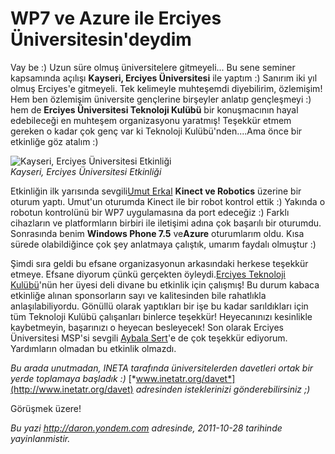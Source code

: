 # WP7 ve Azure ile Erciyes Üniversitesin'deydim
Vay be :) Uzun süre olmuş üniversitelere gitmeyeli... Bu sene seminer
kapsamında açılışı **Kayseri, Erciyes Üniversitesi** ile yaptım :)
Sanırım iki yıl olmuş Erciyes'e gitmeyeli. Tek kelimeyle muhteşemdi
diyebilirim, özlemişim! Hem ben özlemişim üniversite gençlerine
birşeyler anlatıp gençleşmeyi :) hem de **Erciyes Üniversitesi Teknoloji
Kulübü** bir konuşmacının hayal edebileceği en muhteşem organizasyonu
yaratmış! Teşekkür etmem gereken o kadar çok genç var ki Teknoloji
Kulübü'nden....Ama önce bir etkinliğe göz atalım :)

![Kayseri, Erciyes Üniversitesi
Etkinliği](media/WP7_ve_Azure_ile_Erciyes_Universitesindeydim/24102011_1.jpg)\
*Kayseri, Erciyes Üniversitesi Etkinliği*

Etkinliğin ilk yarısında sevgili[Umut Erkal](http://www.uerkal.com/)
**Kinect ve Robotics** üzerine bir oturum yaptı. Umut'un oturumda Kinect
ile bir robot kontrol ettik :) Yakında o robotun kontrolünü bir WP7
uygulamasına da port edeceğiz :) Farklı cihazların ve platformların
birbiri ile iletişimi adına çok başarılı bir oturumdu. Sonrasında benim
**Windows Phone 7.5** ve**Azure** oturumlarım oldu. Kısa sürede
olabildiğince çok şey anlatmaya çalıştık, umarım faydalı olmuştur :)

Şimdi sıra geldi bu efsane organizasyonun arkasındaki herkese teşekkür
etmeye. Efsane diyorum çünkü gerçekten öyleydi.[Erciyes Teknoloji
Kulübü](https://www.facebook.com/eruteknoloji)'nün her üyesi deli divane
bu etkinlik için çalışmış! Bu durum kabaca etkinliğe alınan sponsorların
sayı ve kalitesinden bile rahatlıkla anlaşılabiliyordu. Gönüllü olarak
yaptıkları bir işe bu kadar sarıldıkları için tüm Teknoloji Kulübü
çalışanları binlerce teşekkür! Heyecanınızı kesinlikle kaybetmeyin,
başarınızı o heyecan besleyecek! Son olarak Erciyes Üniversitesi MSP'si
sevgili [Aybala Sert](http://aybalasert.wordpress.com/)'e de çok
teşekkür ediyorum. Yardımların olmadan bu etkinlik olmazdı.

*Bu arada unutmadan, INETA tarafında üniversitelerden davetleri ortak
bir yerde toplamaya başladık :)*
[*www.inetatr.org/davet*](http://www.inetatr.org/davet) *adresinden
isteklerinizi gönderebilirsiniz ;)*

Görüşmek üzere!



*Bu yazi http://daron.yondem.com adresinde, 2011-10-28 tarihinde yayinlanmistir.*
